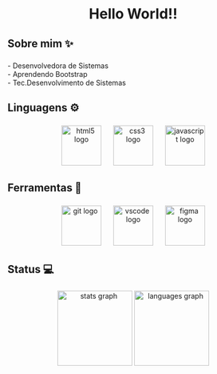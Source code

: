 <h1 align="center">Hello World!! </></h1>

###

<h2 align="left">Sobre mim ✨</h2>

###

<p align="left">- Desenvolvedora de Sistemas<br>- Aprendendo Bootstrap<br>- Tec.Desenvolvimento de Sistemas</p>

###

<h2 align="left">Linguagens ⚙️</h2>

###

<div align="center">
  <img src="https://skillicons.dev/icons?i=html" height="80" alt="html5 logo"  />
  <img width="16" />
  <img src="https://skillicons.dev/icons?i=css" height="80" alt="css3 logo"  />
  <img width="16" />
  <img src="https://skillicons.dev/icons?i=js" height="80" alt="javascript logo"  />
</div>

###

<h2 align="left">Ferramentas 🔧</h2>

###

<div align="center">
  <img src="https://skillicons.dev/icons?i=git" height="80" alt="git logo"  />
  <img width="16" />
  <img src="https://skillicons.dev/icons?i=vscode" height="80" alt="vscode logo"  />
  <img width="16" />
  <img src="https://skillicons.dev/icons?i=figma" height="80" alt="figma logo"  />
</div>

###

<h2 align="left">Status 💻</h2>

###

<div align="center">
  <img src="https://github-readme-stats.vercel.app/api?username=kellybrunarp&hide_title=false&hide_rank=false&show_icons=true&include_all_commits=true&count_private=true&disable_animations=false&theme=midnight-purple&locale=pt-br&hide_border=true&order=1" height="150" alt="stats graph"  />
  <img src="https://github-readme-stats.vercel.app/api/top-langs?username=kellybrunarp&locale=pt-br&hide_title=false&layout=compact&card_width=320&langs_count=3&theme=midnight-purple&hide_border=true&order=2" height="150" alt="languages graph"  />
</div>

###
